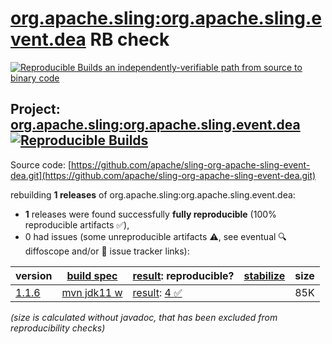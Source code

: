 [org.apache.sling:org.apache.sling.event.dea](https://central.sonatype.com/artifact/org.apache.sling/org.apache.sling.event.dea/versions) RB check
=======

[![Reproducible Builds](https://reproducible-builds.org/images/logos/rb.svg) an independently-verifiable path from source to binary code](https://reproducible-builds.org/)

## Project: [org.apache.sling:org.apache.sling.event.dea](https://central.sonatype.com/artifact/org.apache.sling/org.apache.sling.event.dea/versions) [![Reproducible Builds](https://img.shields.io/endpoint?url=https://raw.githubusercontent.com/jvm-repo-rebuild/reproducible-central/master/content/org/apache/sling/org.apache.sling.event.dea/badge.json)](https://github.com/jvm-repo-rebuild/reproducible-central/blob/master/content/org/apache/sling/org.apache.sling.event.dea/README.md)

Source code: [https://github.com/apache/sling-org-apache-sling-event-dea.git](https://github.com/apache/sling-org-apache-sling-event-dea.git)

rebuilding **1 releases** of org.apache.sling:org.apache.sling.event.dea:
- **1** releases were found successfully **fully reproducible** (100% reproducible artifacts :white_check_mark:),
- 0 had issues (some unreproducible artifacts :warning:, see eventual :mag: diffoscope and/or :memo: issue tracker links):

| version | [build spec](/BUILDSPEC.md) | [result](https://reproducible-builds.org/docs/jvm/): reproducible? | [stabilize](https://github.com/google/oss-rebuild/blob/main/cmd/stabilize/README.md) | size |
| -- | --------- | ------ | ------ | -- |
| [1.1.6](https://central.sonatype.com/artifact/org.apache.sling/org.apache.sling.event.dea/1.1.6/pom) | [mvn jdk11 w](org.apache.sling.event.dea-1.1.6.buildspec) | [result](org.apache.sling.event.dea-1.1.6.buildinfo): [4 :white_check_mark: ](org.apache.sling.event.dea-1.1.6.buildcompare) | | 85K |

<i>(size is calculated without javadoc, that has been excluded from reproducibility checks)</i>
